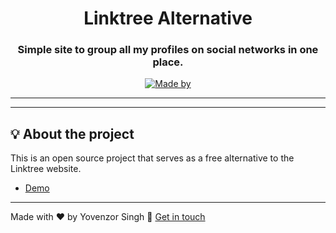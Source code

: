 <h1 align="center">Linktree Alternative</h1>
<h3 align="center">Simple site to group all my profiles on social networks in one place.</h3>

<p align="center">
  <a href="https://www.linkedin.com/in/yovenzor-singh/">
    <img alt="Made by" src="https://img.shields.io/static/v1?label=Made%20by&message=Yovenzor%20Singh&color=04D361&labelColor=000000">
  </a>
</p>

---

<p align="center">
  
</p>

---

## 💡 About the project

This is an open source project that serves as a free alternative to the Linktree website.
- [Demo](https://yovenzor.github.io/Link)

---

Made with ❤️ by Yovenzor Singh :wave: [Get in touch](https://www.linkedin.com/in/yovenzor-singh/)
